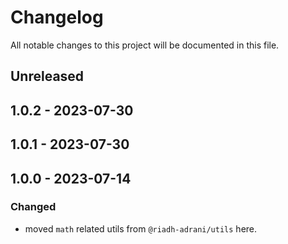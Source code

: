 # Changelog

All notable changes to this project will be documented in this file.

## Unreleased

## 1.0.2 - 2023-07-30

## 1.0.1 - 2023-07-30

## 1.0.0 - 2023-07-14
### Changed
- moved `math` related utils from `@riadh-adrani/utils` here.
